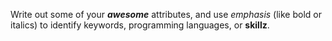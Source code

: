 Write out some of your _**awesome**_ attributes, and use _emphasis_ (like bold or italics) to identify keywords, programming languages, or **skillz**. 
